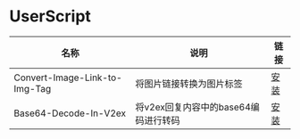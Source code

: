 # UserScript

| 名称                          | 说明                                 | 链接                                                                                       |
| ----------------------------- | ------------------------------------ | ------------------------------------------------------------------------------------------ |
| Convert-Image-Link-to-Img-Tag | 将图片链接转换为图片标签             | [安装](https://github.com/anaer/UserScript/raw/main/Convert-Image-Link-to-Img-Tag.user.js) |
| Base64-Decode-In-V2ex         | 将v2ex回复内容中的base64编码进行转码 | [安装](https://github.com/anaer/UserScript/raw/main/Base64-Decode-In-V2ex.user.js)         |